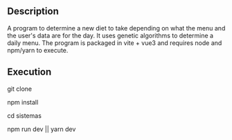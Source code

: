 ## Description
A program to determine a new diet to take depending on what the menu and the user's data are for the day.
It uses genetic algorithms to determine a daily menu.
The program is packaged in vite + vue3 and requires node and npm/yarn to execute.

##  Execution
git clone

npm install
 
cd sistemas

npm run dev || yarn dev